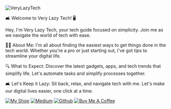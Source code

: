 ![VeryLazyTech](https://cdn.buymeacoffee.com/uploads/cover_images/2024/09/VbC5KpLZxyPSdXglKOYG9DWCV6mR1VCRqqW2Jadx.jpg)

🛋️ Welcome to Very Lazy Tech! 🖥️

Hey, I'm Very Lazy Tech, your tech guide focused on simplicity. Join me as we navigate the world of tech with ease.

👨‍💻 About Me:
I'm all about finding the easiest ways to get things done in the tech world. Whether you're a pro or just starting out, I've got tips to streamline your digital life.

🔍 What to Expect:
Discover the latest gadgets, apps, and tech trends that simplify life. Let's automate tasks and simplify processes together.

🛋️ Let's Keep it Lazy:
Sit back, relax, and navigate tech with me. Let's make our digital lives easier, one click at a time.

[![My Shop](https://img.shields.io/badge/My%20Shop-verylazytech-%23FFDD00?style=flat&logo=buy-me-a-coffee&logoColor=yellow)](https://buymeacoffee.com/verylazytech/extras)
[![Medium](https://img.shields.io/badge/Medium-%40verylazytech-%231572B6?style=flat&logo=medium&logoColor=white)](https://medium.com/@verylazytech)
[![Github](https://img.shields.io/badge/Github-verylazytech-%23181717?style=flat&logo=github&logoColor=white)](https://github.com/verylazytech)
[![Buy Me A Coffee](https://img.shields.io/badge/Buy%20Me%20A%20Coffee-verylazytech-%23FFDD00?style=flat&logo=buy-me-a-coffee&logoColor=yellow)](https://buymeacoffee.com/verylazytech)
